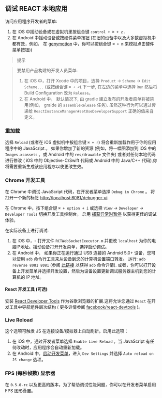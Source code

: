 ## 调试 REACT 本地应用
访问应用程序开发者的菜单:

1. 在 iOS 中摇动设备或在虚拟机里按组合键 `control + ⌘ + z` .
2. 在 Android 中摇动设备或按硬件菜单按钮 (在旧的设备中以及大多数虚拟机中都有效，例如， 在 [genymotion](https://www.genymotion.com) 中，你可以按组合键  `⌘ + m` 来模拟点击硬件菜单按钮))

> 提示

> 要禁用产品构建的开发人员菜单:
>
> 1. 在 iOS 中，打开 Xcode 中的项目，选择  `Product` → `Scheme` → `Edit Scheme...` (或按组合键 `⌘ + <`).下一步, 在左边的菜单中选择 `Run` 然后将 Build Configuration 改为 `Release`。
> 2. 在 Android 中， 默认情况下, 由 gradle 建立发布的开发者菜单将被禁用(例如， gralde 的 `assembleRelease` 任务). 虽然这种行为可以通过传递给 `ReactInstanceManager#setUseDeveloperSupport` 正确的值来自定义。
### 重加载
选择 `Reload` (或者在 iOS 虚拟机中按组合键 `⌘ + r`) 将会重新加载作用于你的应用程序中的 JavaScript 。 如果你增加了新的资源 (例如，将一幅图添加到 iOS  中的 `Images.xcassets` ，或 Android 中的 `res/drawable` 文件夹) 或者对任何本地代码进行修改 ( iOS 中的 Objective-C/Swift 代码或  Android 中的 Java/C++ 代码),你将需要重新生成该应用程序以使更改生效。
### Chrome 开发工具
在 Chrome 中调试 JavaScript 代码，在开发者菜单选择 `Debug in Chrome` 。 将打开一个新的标签 [http://localhost:8081/debugger-ui](http://localhost:8081/debugger-ui).

在 Chrome 中，按下组合键 `⌘ + option + i` 或选择 `View` → `Developer` → `Developer Tools` 切换开发工具控制台。 启用 [捕获异常时暂停](http://stackoverflow.com/questions/2233339/javascript-is-there-a-way-to-get-chrome-to-break-on-all-errors/17324511#17324511) 以获得更佳的调试体验。

在实际设备上进行调试:

1. 在 iOS 中，- 打开文件 `RCTWebSocketExecutor.m` 并更改 `localhost` 为你的电脑IP地址。摇动设备打开开发菜单，选择启动调试。
2. 在 Android 中， 如果你正在运行通过 USB 连接的 Android 5.0+ 设备，您可以使用 `adb` 命令行工具来从设备到您的计算机设置端口转发。 运行: `adb reverse 8081 8081` (参阅 [此链接](http://developer.android.com/tools/help/adb.html) 以获得 `adb` 命令详情). 或者，你可以打开设备上开发菜单并选择开发设置，然后为设备设置更新调试服务器主机到您的计算机的 IP 地址。

#### React 开发工具 (可选)
安装 [React Developer Tools](https://chrome.google.com/webstore/detail/react-developer-tools/fmkadmapgofadopljbjfkapdkoienihi?hl=en) 作为谷歌浏览器的扩展.这将允许您通过 `React` 在开发工具中导航组件层次结构 ( 更多详情参阅 [facebook/react-devtools](https://github.com/facebook/react-devtools) )。

### Live Reload
这个选项可触发 JS 在连接设备/模拟器上自动刷新。启用此选项：

1. 在 iOS 中，通过开发者菜单选择 `Enable Live Reload` ，当 JavaScript 有任何改动时，应用程序会自动重新加载。
2. 在 Android 中，[启动开发菜单](#debugging-react-native-apps)，进入 `Dev Settings` 并选择 `Auto reload on JS change` 选项。

### FPS (每秒帧数) 显示器
在 `0.5.0-rc` 以及更高的版本，为了帮助调试性能问题，你可以在开发者菜单启用 FPS 图形叠置。
